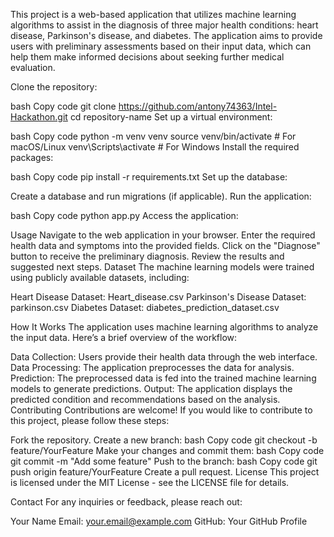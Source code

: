This project is a web-based application that utilizes machine learning algorithms to assist in the diagnosis of three major health conditions: heart disease, Parkinson's disease, and diabetes. The application aims to provide users with preliminary assessments based on their input data, which can help them make informed decisions about seeking further medical evaluation.

Clone the repository:

bash
Copy code
git clone https://github.com/antony74363/Intel-Hackathon.git
cd repository-name
Set up a virtual environment:

bash
Copy code
python -m venv venv
source venv/bin/activate   # For macOS/Linux
venv\Scripts\activate      # For Windows
Install the required packages:

bash
Copy code
pip install -r requirements.txt
Set up the database:

Create a database and run migrations (if applicable).
Run the application:

bash
Copy code
python app.py
Access the application:


Usage
Navigate to the web application in your browser.
Enter the required health data and symptoms into the provided fields.
Click on the "Diagnose" button to receive the preliminary diagnosis.
Review the results and suggested next steps.
Dataset
The machine learning models were trained using publicly available datasets, including:

Heart Disease Dataset: Heart_disease.csv
Parkinson's Disease Dataset: parkinson.csv
Diabetes Dataset: diabetes_prediction_dataset.csv

How It Works
The application uses machine learning algorithms to analyze the input data. Here’s a brief overview of the workflow:

Data Collection: Users provide their health data through the web interface.
Data Processing: The application preprocesses the data for analysis.
Prediction: The preprocessed data is fed into the trained machine learning models to generate predictions.
Output: The application displays the predicted condition and recommendations based on the analysis.
Contributing
Contributions are welcome! If you would like to contribute to this project, please follow these steps:

Fork the repository.
Create a new branch:
bash
Copy code
git checkout -b feature/YourFeature
Make your changes and commit them:
bash
Copy code
git commit -m "Add some feature"
Push to the branch:
bash
Copy code
git push origin feature/YourFeature
Create a pull request.
License
This project is licensed under the MIT License - see the LICENSE file for details.

Contact
For any inquiries or feedback, please reach out:

Your Name
Email: your.email@example.com
GitHub: Your GitHub Profile